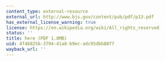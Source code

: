 ```yaml
---
content_type: external-resource
external_url: http://www.bjs.gov/content/pub/pdf/p13.pdf
has_external_license_warning: true
license: https://en.wikipedia.org/wiki/All_rights_reserved
status: ''
title: here (PDF 1.8MB)
uid: 4f46825b-3794-41a8-b9ec-adc95dbb88f7
wayback_url: ''
---
```


